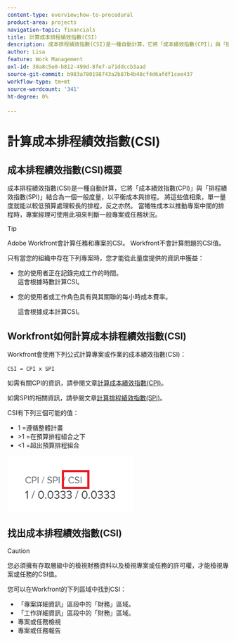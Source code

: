 ```yaml
---
content-type: overview;how-to-procedural
product-area: projects
navigation-topic: financials
title: 計算成本排程績效指數(CSI)
description: 成本排程績效指數(CSI)是一種自動計算，它將「成本績效指數(CPI)」與「排程績效指數(SPI)」結合為一個一般度量，以平衡成本與排程。
author: Lisa
feature: Work Management
exl-id: 38a8c5e0-b812-499d-8fe7-a71ddccb3aad
source-git-commit: b983a780198743a2b87b4b48cf4d6afdf1cee437
workflow-type: tm+mt
source-wordcount: '341'
ht-degree: 0%

---
```


# 計算成本排程績效指數(CSI)

<!--
<p data-mc-conditions="QuicksilverOrClassic.Draft mode">(NOTE: Linked to the product. Do not change link.) </p>
-->

## 成本排程績效指數(CSI)概要

成本排程績效指數(CSI)是一種自動計算，它將「成本績效指數(CPI)」與「排程績效指數(SPI)」結合為一個一般度量，以平衡成本與排程。 將這些值相乘，單一量度就能以較低預算處理較長的排程，反之亦然。 當犧牲成本以推動專案中間的排程時，專案經理可使用此項來判斷一般專案或任務狀況。

>[!TIP]
>
>Adobe Workfront會計算任務和專案的CSI。 Workfront不會計算問題的CSI值。

只有當您的組織中存在下列專案時，您才能從此量度提供的資訊中獲益：

* 您的使用者正在記錄完成工作的時間。\
  這會根據時數計算CSI。
* 您的使用者或工作角色具有與其關聯的每小時成本費率。 

  這會根據成本計算CSI。

## Workfront如何計算成本排程績效指數(CSI)

Workfront會使用下列公式計算專案或作業的成本績效指數(CSI)：

`CSI = CPI x SPI`

如需有關CPI的資訊，請參閱文章[計算成本績效指數(CPI)](../../../manage-work/projects/project-finances/calculate-cpi.md)。

如需SPI的相關資訊，請參閱文章[計算排程績效指數(SPI)](../../../manage-work/projects/project-finances/calculate-spi.md)。

CSI有下列三個可能的值：

* 1 =遵循整體計畫
* \>1 =在預算排程組合之下
* &lt;1 =超出預算排程組合

![CSI](assets/csi-highlighted.png)

## 找出成本排程績效指數(CSI)

>[!CAUTION]
>
>您必須擁有存取層級中的檢視財務資料以及檢視專案或任務的許可權，才能檢視專案或任務的CSI值。

您可以在Workfront的下列區域中找到CSI：

* 「專案詳細資訊」區段中的「財務」區域。
* 「工作詳細資訊」區段中的「財務」區域。
* 專案或任務檢視
* 專案或任務報告
